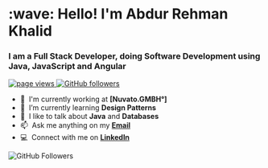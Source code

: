 <h1 align="left">:wave: Hello! I'm Abdur Rehman Khalid</h1>
<h3 align="left">I am a Full Stack Developer, doing Software Development using Java, JavaScript and Angular</h3>
<p align="left">
      <a href="https://github.com/AbdurRKhalid">
            <img src="https://komarev.com/ghpvc/?username=AbdurRKhalid" alt="page views" />
      </a>
        <a href="https://github.com/AbdurRKhalid?tab=followers">
            <img alt="GitHub followers" src="https://img.shields.io/github/followers/AbdurRKhalid?color=green&logo=github">
        </a>
</p>
<!-- ![Abdur Rehman Kahlid GitHub stats]() -->

- :office: &nbsp;I'm currently working at **[Nuvato.GMBH°]**
- :seedling: &nbsp;I’m currently learning **Design Patterns**
- :speech_balloon: &nbsp;I like to talk about **Java** and **Databases**
- :mailbox: &nbsp;Ask me anything on my **[Email](abdur.r.khalid@gmail.com)**
- :computer: &nbsp;Connect with me on **[LinkedIn](https://www.linkedin.com/in/abdur-r-khalid/)**

<div align="left">
    <img alt="GitHub Followers" src="https://github-readme-stats.vercel.app/api?username=AbdurRKhalid&count_private=true&show_icons=true&theme=radical">
</div>
